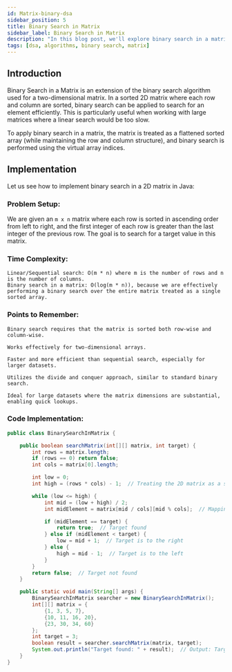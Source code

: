 ```yaml
---
id: Matrix-binary-dsa
sidebar_position: 5
title: Binary Search in Matrix
sidebar_label: Binary Search in Matrix
description: "In this blog post, we'll explore binary search in a matrix, an optimized method to find an element in a sorted 2D matrix efficiently."
tags: [dsa, algorithms, binary search, matrix]
---
```


## Introduction
Binary Search in a Matrix is an extension of the binary search algorithm used for a two-dimensional matrix. In a sorted 2D matrix where each row and column are sorted, binary search can be applied to search for an element efficiently. This is particularly useful when working with large matrices where a linear search would be too slow.

To apply binary search in a matrix, the matrix is treated as a flattened sorted array (while maintaining the row and column structure), and binary search is performed using the virtual array indices.

## Implementation

Let us see how to implement binary search in a 2D matrix in Java:

### Problem Setup:

We are given an `m x n` matrix where each row is sorted in ascending order from left to right, and the first integer of each row is greater than the last integer of the previous row. The goal is to search for a target value in this matrix.

### Time Complexity:

    Linear/Sequential search: O(m * n) where m is the number of rows and n is the number of columns.
    Binary search in a matrix: O(log(m * n)), because we are effectively performing a binary search over the entire matrix treated as a single sorted array.

### Points to Remember:
    Binary search requires that the matrix is sorted both row-wise and column-wise.
    
    Works effectively for two-dimensional arrays.
    
    Faster and more efficient than sequential search, especially for larger datasets.
    
    Utilizes the divide and conquer approach, similar to standard binary search.
    
    Ideal for large datasets where the matrix dimensions are substantial, enabling quick lookups.
### Code Implementation:

```java
public class BinarySearchInMatrix {

    public boolean searchMatrix(int[][] matrix, int target) {
        int rows = matrix.length;
        if (rows == 0) return false;
        int cols = matrix[0].length;

        int low = 0;
        int high = (rows * cols) - 1;  // Treating the 2D matrix as a single flat array

        while (low <= high) {
            int mid = (low + high) / 2;
            int midElement = matrix[mid / cols][mid % cols];  // Mapping the 1D index back to 2D

            if (midElement == target) {
                return true;  // Target found
            } else if (midElement < target) {
                low = mid + 1;  // Target is to the right
            } else {
                high = mid - 1;  // Target is to the left
            }
        }
        return false;  // Target not found
    }

    public static void main(String[] args) {
        BinarySearchInMatrix searcher = new BinarySearchInMatrix();
        int[][] matrix = {
            {1, 3, 5, 7},
            {10, 11, 16, 20},
            {23, 30, 34, 60}
        };
        int target = 3;
        boolean result = searcher.searchMatrix(matrix, target);
        System.out.println("Target found: " + result);  // Output: Target found: true
    }
}


